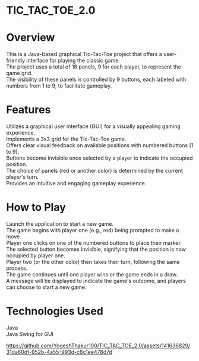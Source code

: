 # TIC_TAC_TOE_2.0

# Overview
This is a Java-based graphical Tic-Tac-Toe project that offers a user-friendly interface for playing the classic game. <br />
The project uses a total of 18 panels, 9 for each player, to represent the game grid.  <br />
The visibility of these panels is controlled by 9 buttons, each labeled with numbers from 1 to 9, to facilitate gameplay. <br />

# Features
Utilizes a graphical user interface (GUI) for a visually appealing gaming experience. <br />
Implements a 3x3 grid for the Tic-Tac-Toe game. <br /> 
Offers clear visual feedback on available positions with numbered buttons (1 to 9). <br /> 
Buttons become invisible once selected by a player to indicate the occupied position. <br /> 
The choice of panels (red or another color) is determined by the current player's turn. <br /> 
Provides an intuitive and engaging gameplay experience. <br /> 

# How to Play
Launch the application to start a new game. <br />
The game begins with player one (e.g., red) being prompted to make a move. <br />
Player one clicks on one of the numbered buttons to place their marker. <br />
The selected button becomes invisible, signifying that the position is now occupied by player one. <br />
Player two (or the other color) then takes their turn, following the same process. <br />
The game continues until one player wins or the game ends in a draw. <br />
A message will be displayed to indicate the game's outcome, and players can choose to start a new game. <br />

# Technologies Used
Java <br />
Java Swing for GUI 

https://github.com/YogeshThakur100/TIC_TAC_TOE_2.0/assets/141636829/31da60df-952b-4a55-993d-c6c1ee478d7d
